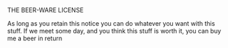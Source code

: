 THE BEER-WARE LICENSE

As long as you retain this notice you 
can do whatever you want with this stuff. 
If we meet some day, and you think this 
stuff is worth it, you can buy me a beer in return
